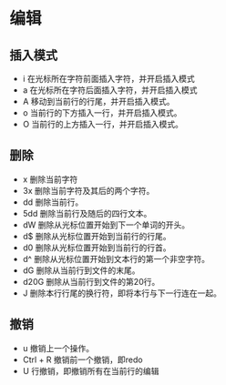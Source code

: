 # 编辑

## 插入模式

- i 在光标所在字符前面插入字符，并开启插入模式
- a 在光标所在字符后面插入字符，并开启插入模式
- A 移动到当前行的行尾，并开启插入模式。
- o	当前行的下方插入一行，并开启插入模式。
- O	当前行的上方插入一行，并开启插入模式。

## 删除

- x 删除当前字符
- 3x 删除当前字符及其后的两个字符。
- dd 删除当前行。
- 5dd 删除当前行及随后的四行文本。
- dW  删除从光标位置开始到下一个单词的开头。
- d$	删除从光标位置开始到当前行的行尾。
- d0	删除从光标位置开始到当前行的行首。
- d^	删除从光标位置开始到文本行的第一个非空字符。
- dG	删除从当前行到文件的末尾。
- d20G	删除从当前行到文件的第20行。
- J 删除本行行尾的换行符，即将本行与下一行连在一起。

## 撤销

- u 撤销上一个操作。
- Ctrl + R 撤销前一个撤销，即redo
- U 行撤销，即撤销所有在当前行的编辑
